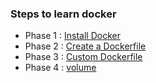 
### Steps to learn docker
* Phase 1 : [Install Docker](https://github.com/Sruthi-22012002/DevOps-Azure/tree/main/Docker/install-Docker)
* Phase 2 : [Create a Dockerfile](https://github.com/Sruthi-22012002/DevOps-Azure/tree/main/Docker/Steps-to-create-a-Dockerfile)
* Phase 3 : [Custom Dockerfile](https://github.com/Sruthi-22012002/DevOps-Azure/tree/main/Docker/create-custom-nginx)
* Phase 4 : [volume](https://github.com/Sruthi-22012002/DevOps-Azure/tree/main/Docker/volume)
